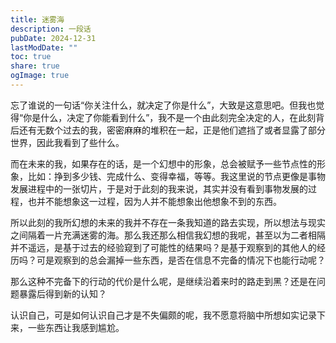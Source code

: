 ```yaml
---
title: 迷雾海
description: 一段话
pubDate: 2024-12-31
lastModDate: ""
toc: true
share: true
ogImage: true
---
```


忘了谁说的一句话“你关注什么，就决定了你是什么”，大致是这意思吧。但我也觉得“你是什么，决定了你能看到什么”，我不是一个由此刻完全决定的人，在此刻背后还有无数个过去的我，密密麻麻的堆积在一起，正是他们遮挡了或者显露了部分世界，因此我看到了些什么。

而在未来的我，如果存在的话，是一个幻想中的形象，总会被赋予一些节点性的形象，比如：挣到多少钱、完成什么、变得幸福，等等。我这里说的节点更像是事物发展进程中的一张切片，于是对于此刻的我来说，其实并没有看到事物发展的过程，也并不能想象这一过程，因为人并不能想象出他想象不到的东西。

所以此刻的我所幻想的未来的我并不存在一条我知道的路去实现，所以想法与现实之间隔着一片充满迷雾的海。那么我还那么相信我幻想的我呢，甚至以为二者相隔并不遥远，是基于过去的经验窥到了可能性的结果吗？是基于观察到的其他人的经历吗？可是观察到的总会漏掉一些东西，是否在信息不完备的情况下也能行动呢？

那么这种不完备下的行动的代价是什么呢，是继续沿着来时的路走到黑？还是在问题暴露后得到新的认知？

认识自己，可是如何认识自己才是不失偏颇的呢，我不愿意将脑中所想如实记录下来，一些东西让我感到尴尬。